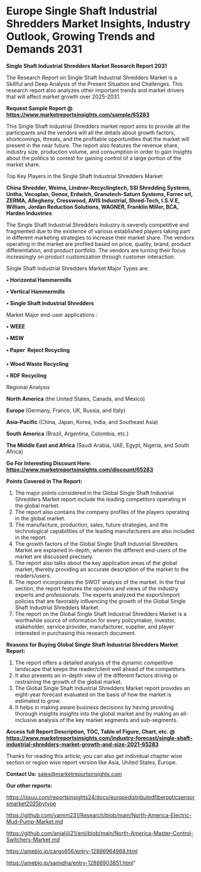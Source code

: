 # Europe Single Shaft Industrial Shredders Market Insights, Industry Outlook, Growing Trends and Demands 2031

<strong>Single Shaft Industrial Shredders Market Research Report 2031</strong>

The Research Report on Single Shaft Industrial Shredders Market is a Skillful and Deep Analysis of the Present Situation and Challenges. This research report also analyzes other important trends and market drivers that will affect market growth over 2025-2031.

<strong>Request Sample Report @ <a href=https://www.marketreportsinsights.com/sample/65283>https://www.marketreportsinsights.com/sample/65283</a></strong>

This Single Shaft Industrial Shredders market report aims to provide all the participants and the vendors will all the details about growth factors, shortcomings, threats, and the profitable opportunities that the market will present in the near future. The report also features the revenue share, industry size, production volume, and consumption in order to gain insights about the politics to contest for gaining control of a large portion of the market share.

Top Key Players in the Single Shaft Industrial Shredders Market:

<strong>China Shredder, Weima, Lindner-Recyclingtech, SSI Shredding Systems, Untha, Vecoplan, Genox, Erdwich, Granutech-Saturn Systems, Forrec srl, ZERMA, Allegheny, Cresswood, AVIS Industrial, Shred-Tech, I.S.V.E, William, Jordan Reduction Solutions, WAGNER, Franklin Miller, BCA, Harden Industries</strong>

The Single Shaft Industrial Shredders Industry is severely competitive and fragmented due to the existence of various established players taking part in different marketing strategies to increase their market share. The vendors operating in the market are profiled based on price, quality, brand, product differentiation, and product portfolio. The vendors are turning their focus increasingly on product customization through customer interaction.

Single Shaft Industrial Shredders Market Major Types are:

<strong>• Horizontal Hammermills

• Vertical Hammermills

• Single Shaft Industrial Shredders</strong>

Market Major end-user applications :

<strong>• WEEE

• MSW

• Paper  Reject Recycling

• Wood Waste Recycling

• RDF Recycling</strong>

Regional Analysis

</u><strong><b>North America</b></strong> (the United States, Canada, and Mexico)

<strong><b>Europe </b></strong>(Germany, France, UK, Russia, and Italy)

<strong><b>Asia-Pacific</b></strong> (China, Japan, Korea, India, and Southeast Asia)

<strong><b>South America</b></strong> (Brazil, Argentina, Colombia, etc.)

<strong><b>The Middle East and Africa</b></strong> (Saudi Arabia, UAE, Egypt, Nigeria, and South Africa)

<strong>Go For Interesting Discount Here: <a href=https://www.marketreportsinsights.com/discount/65283>https://www.marketreportsinsights.com/discount/65283</a></strong>

<strong>Points Covered in The Report:</strong>
<ol>
  <li>The major points considered in the Global Single Shaft Industrial Shredders Market report include the leading competitors operating in the global market.</li>
  <li>The report also contains the company profiles of the players operating in the global market.</li>
  <li>The manufacture, production, sales, future strategies, and the technological capabilities of the leading manufacturers are also included in the report.</li>
  <li>The growth factors of the Global Single Shaft Industrial Shredders Market are explained in-depth, wherein the different end-users of the market are discussed precisely.</li>
  <li>The report also talks about the key application areas of the global market, thereby providing an accurate description of the market to the readers/users.</li>
  <li>The report incorporates the SWOT analysis of the market. In the final section, the report features the opinions and views of the industry experts and professionals. The experts analyzed the export/import policies that are favorably influencing the growth of the Global Single Shaft Industrial Shredders Market.</li>
  <li>The report on the Global Single Shaft Industrial Shredders Market is a worthwhile source of information for every policymaker, investor, stakeholder, service provider, manufacturer, supplier, and player interested in purchasing this research document.</li>
</ol>
<strong>Reasons for Buying Global Single Shaft Industrial Shredders Market Report:</strong>

<ol>
  <li>The report offers a detailed analysis of the dynamic competitive landscape that keeps the reader/client well ahead of the competitors.</li>
  <li>It also presents an in-depth view of the different factors driving or restraining the growth of the global market.</li>
  <li>The Global Single Shaft Industrial Shredders Market report provides an eight-year forecast evaluated on the basis of how the market is estimated to grow.</li>
  <li>It helps in making aware business decisions by having providing thorough insights insights into the global market and by making an all-inclusive analysis of the key market segments and sub-segments.</li>
</ol>
<strong>Access full Report Description, TOC, Table of Figure, Chart, etc. @ <a href=https://www.marketreportsinsights.com/industry-forecast/single-shaft-industrial-shredders-market-growth-and-size-2021-65283>https://www.marketreportsinsights.com/industry-forecast/single-shaft-industrial-shredders-market-growth-and-size-2021-65283</a></strong>


Thanks for reading this article; you can also get individual chapter wise section or region wise report version like Asia, United States, Europe.

<strong>Contact Us:</strong>
sales@marketreportsinsights.com

<strong>Our other reports:</strong>

<a href=https://issuu.com/reportsinsights24/docs/europedistributedfiberopticsensorsmarket2025bytype>https://issuu.com/reportsinsights24/docs/europedistributedfiberopticsensorsmarket2025bytype</a>

<a href=https://github.com/yamini231/Research/blob/main/North-America-Electric-Mud-Pump-Market.md>https://github.com/yamini231/Research/blob/main/North-America-Electric-Mud-Pump-Market.md</a>

<a href=https://github.com/anjaliiii21/anjj/blob/main/North-America-Master-Control-Switchers-Market.md>https://github.com/anjaliiii21/anjj/blob/main/North-America-Master-Control-Switchers-Market.md</a>

<a href=https://ameblo.jp/cargo656/entry-12886964968.html>https://ameblo.jp/cargo656/entry-12886964968.html</a>

<a href=https://ameblo.jp/samidha/entry-12886903851.html>https://ameblo.jp/samidha/entry-12886903851.html</a>"
